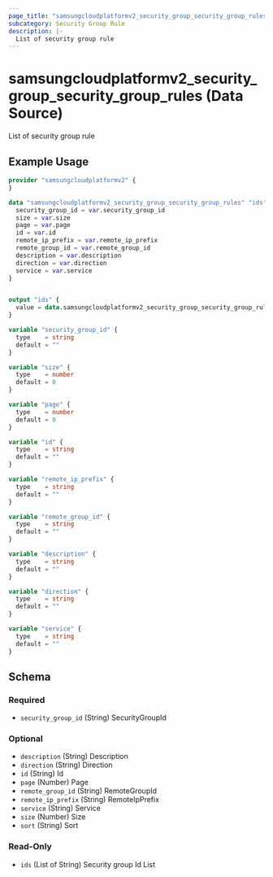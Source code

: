 ```yaml
---
page_title: "samsungcloudplatformv2_security_group_security_group_rules Data Source - samsungcloudplatformv2"
subcategory: Security Group Rule
description: |-
  List of security group rule
---
```


# samsungcloudplatformv2_security_group_security_group_rules (Data Source)

List of security group rule

## Example Usage

```terraform
provider "samsungcloudplatformv2" {
}

data "samsungcloudplatformv2_security_group_security_group_rules" "ids" {
  security_group_id = var.security_group_id
  size = var.size
  page = var.page
  id = var.id
  remote_ip_prefix = var.remote_ip_prefix
  remote_group_id = var.remote_group_id
  description = var.description
  direction = var.direction
  service = var.service
}


output "ids" {
  value = data.samsungcloudplatformv2_security_group_security_group_rules.ids.ids
}

variable "security_group_id" {
  type    = string
  default = ""
}

variable "size" {
  type    = number
  default = 0
}

variable "page" {
  type    = number
  default = 0
}

variable "id" {
  type    = string
  default = ""
}

variable "remote_ip_prefix" {
  type    = string
  default = ""
}

variable "remote_group_id" {
  type    = string
  default = ""
}

variable "description" {
  type    = string
  default = ""
}

variable "direction" {
  type    = string
  default = ""
}

variable "service" {
  type    = string
  default = ""
}
```

<!-- schema generated by tfplugindocs -->
## Schema

### Required

- `security_group_id` (String) SecurityGroupId

### Optional

- `description` (String) Description
- `direction` (String) Direction
- `id` (String) Id
- `page` (Number) Page
- `remote_group_id` (String) RemoteGroupId
- `remote_ip_prefix` (String) RemoteIpPrefix
- `service` (String) Service
- `size` (Number) Size
- `sort` (String) Sort

### Read-Only

- `ids` (List of String) Security group Id List